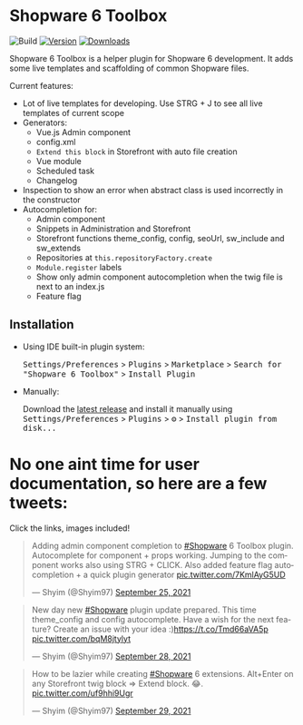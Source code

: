 # Shopware 6 Toolbox

![Build](https://github.com/shyim/shopware6-phpstorm-plugin/workflows/Build/badge.svg)
[![Version](https://img.shields.io/jetbrains/plugin/v/17632.svg)](https://plugins.jetbrains.com/plugin/17632)
[![Downloads](https://img.shields.io/jetbrains/plugin/d/17632.svg)](https://plugins.jetbrains.com/plugin/17632)

<!-- Plugin description -->
Shopware 6 Toolbox is a helper plugin for Shopware 6 development. It adds some live templates and scaffolding of common Shopware files.

Current features:

- Lot of live templates for developing. Use STRG + J to see all live templates of current scope
- Generators:
  - Vue.js Admin component
  - config.xml
  - `Extend this block` in Storefront with auto file creation
  - Vue module
  - Scheduled task
  - Changelog
- Inspection to show an error when abstract class is used incorrectly in the constructor
- Autocompletion for:
  - Admin component
  - Snippets in Administration and Storefront 
  - Storefront functions theme_config, config, seoUrl, sw_include and sw_extends
  - Repositories at `this.repositoryFactory.create`
  - `Module.register` labels
  - Show only admin component autocompletion when the twig file is next to an index.js
  - Feature flag
<!-- Plugin description end -->

## Installation

- Using IDE built-in plugin system:

  <kbd>Settings/Preferences</kbd> > <kbd>Plugins</kbd> > <kbd>Marketplace</kbd> > <kbd>Search for "Shopware 6 Toolbox"</kbd> >
  <kbd>Install Plugin</kbd>
  
- Manually:

  Download the [latest release](https://github.com/shyim/shopware6-phpstorm-plugin/releases/latest) and install it manually using
  <kbd>Settings/Preferences</kbd> > <kbd>Plugins</kbd> > <kbd>⚙️</kbd> > <kbd>Install plugin from disk...</kbd>


# No one aint time for user documentation, so here are a few tweets:
Click the links, images included!

<blockquote class="twitter-tweet"><p lang="en" dir="ltr">Adding admin component completion to <a href="https://twitter.com/hashtag/Shopware?src=hash&amp;ref_src=twsrc%5Etfw">#Shopware</a> 6 Toolbox plugin. Autocomplete for component + props working. Jumping to the component works also using STRG + CLICK. Also added feature flag autocompletion + a quick plugin generator <a href="https://t.co/7KmlAyG5UD">pic.twitter.com/7KmlAyG5UD</a></p>&mdash; Shyim (@Shyim97) <a href="https://twitter.com/Shyim97/status/1441763329115103232?ref_src=twsrc%5Etfw">September 25, 2021</a></blockquote>
<blockquote class="twitter-tweet"><p lang="en" dir="ltr">New day new <a href="https://twitter.com/hashtag/Shopware?src=hash&amp;ref_src=twsrc%5Etfw">#Shopware</a> plugin update prepared. This time theme_config and config autocomplete. Have a wish for the next feature? Create an issue with your idea :)<a href="https://t.co/Tmd66aVA5p">https://t.co/Tmd66aVA5p</a> <a href="https://t.co/bqM8jtylyt">pic.twitter.com/bqM8jtylyt</a></p>&mdash; Shyim (@Shyim97) <a href="https://twitter.com/Shyim97/status/1442952362792943617?ref_src=twsrc%5Etfw">September 28, 2021</a></blockquote>
<blockquote class="twitter-tweet"><p lang="en" dir="ltr">How to be lazier while creating <a href="https://twitter.com/hashtag/Shopware?src=hash&amp;ref_src=twsrc%5Etfw">#Shopware</a> 6 extensions. Alt+Enter on any Storefront twig block =&gt; Extend block. 😂. <a href="https://t.co/uf9hhi9Ugr">pic.twitter.com/uf9hhi9Ugr</a></p>&mdash; Shyim (@Shyim97) <a href="https://twitter.com/Shyim97/status/1443320004225687565?ref_src=twsrc%5Etfw">September 29, 2021</a></blockquote>
